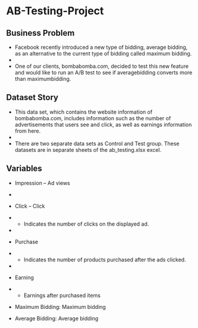 # AB-Testing-Project

## Business Problem

* Facebook recently introduced a new type of bidding, average bidding, as an alternative to the current type of bidding called maximum bidding.
*
* One of our clients, bombabomba.com, decided to test this new feature and would like to run an A/B test to see if averagebidding converts more than maximumbidding.

## Dataset Story

* This data set, which contains the website information of bombabomba.com, includes information such as the number of advertisements that users see and click, as well as earnings information from here.
*
* There are two separate data sets as Control and Test group. These datasets are in separate sheets of the ab_testing.xlsx excel.

## Variables

* Impression – Ad views
*
* Click – Click
* - Indicates the number of clicks on the displayed ad.
*
* Purchase
* - Indicates the number of products purchased after the ads clicked.
*
* Earning
* - Earnings after purchased items

* Maximum Bidding: Maximum bidding
* Average Bidding: Average bidding
